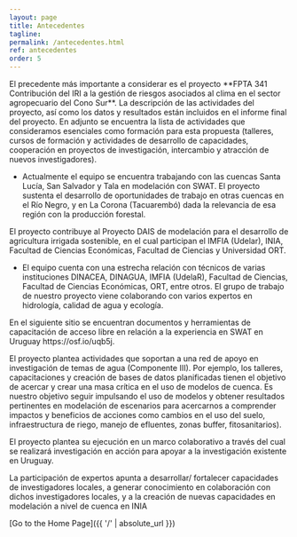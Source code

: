 ```yaml
---
layout: page
title: Antecedentes
tagline: 
permalink: /antecedentes.html
ref: antecedentes
order: 5
---
```


<p> El precedente más importante a considerar es el proyecto **FPTA 341 Contribución del IRI a la gestión de riesgos asociados al clima en el sector agropecuario del Cono Sur**. La descripción de las actividades del proyecto, así como los datos y resultados están incluidos en el informe final del proyecto. En adjunto se encuentra la lista de actividades que consideramos esenciales como formación para esta propuesta (talleres, cursos de formación y actividades de desarrollo de capacidades, cooperación en proyectos de investigación, intercambio y atracción de nuevos investigadores).</p>

* Actualmente el equipo se encuentra trabajando con las cuencas Santa Lucía, San Salvador y Tala en modelación con SWAT. El proyecto sustenta el
desarrollo de oportunidades de trabajo en otras cuencas en el Río Negro, y en La Corona (Tacuarembó) dada la relevancia de esa región con la producción
forestal. 


<p> El proyecto contribuye al Proyecto DAIS de modelación para el desarrollo de agricultura irrigada sostenible, en el cual participan el IMFIA (Udelar), INIA, Facultad de Ciencias Económicas, Facultad de Ciencias y Universidad ORT. </p>

* El equipo cuenta con una estrecha relación con técnicos de varias instituciones DINACEA, DINAGUA, IMFIA (UdelaR), Facultad de Ciencias, Facultad de
Ciencias Económicas, ORT, entre otros. El grupo de trabajo de nuestro proyecto viene colaborando con varios expertos en hidrología, calidad de agua y
ecología. 

<p> En el siguiente sitio se encuentran documentos y herramientas de capacitación de acceso libre en relación a la experiencia en SWAT en Uruguay https://osf.io/uqb5j. </p>
<p> El proyecto plantea actividades que soportan a una red de apoyo en investigación de temas de agua (Componente III). Por ejemplo, los talleres,
capacitaciones y creación de bases de datos planificadas tienen el objetivo de acercar y crear una masa crítica en el uso de modelos de cuenca. Es nuestro
objetivo seguir impulsando el uso de modelos y obtener resultados pertinentes en modelación de escenarios para acercarnos a comprender impactos y
beneficios de acciones como cambios en el uso del suelo, infraestructura de riego, manejo de efluentes, zonas buffer, fitosanitarios). </p>
<p>El proyecto plantea su ejecución en un marco colaborativo a través del cual se realizará investigación en acción para apoyar a la investigación existente en
Uruguay.</p>
<p> La participación de expertos apunta a desarrollar/ fortalecer capacidades de investigadores locales, a generar conocimiento en colaboración con dichos
investigadores locales, y a la creación de nuevas capacidades en modelación a nivel de cuenca en INIA </p>



[Go to the Home Page]({{ '/' | absolute_url }})
